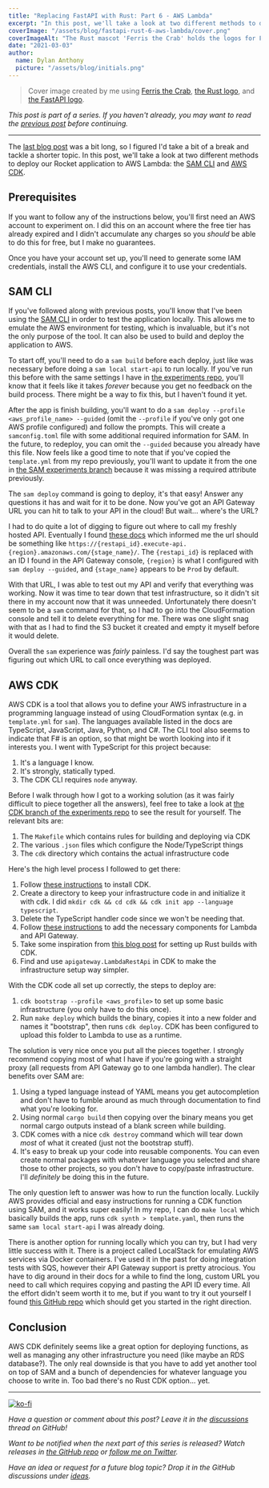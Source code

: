 ```yaml
---
title: "Replacing FastAPI with Rust: Part 6 - AWS Lambda"
excerpt: "In this post, we'll take a look at two different methods to deploy our Rocket application to AWS Lambda: the SAM CLI and AWS CDK."
coverImage: "/assets/blog/fastapi-rust-6-aws-lambda/cover.png"
coverImageAlt: "The Rust mascot 'Ferris the Crab' holds the logos for FastAPI and Rust and is smooshing them together."
date: "2021-03-03"
author:
  name: Dylan Anthony
  picture: "/assets/blog/initials.png"
---
```


> Cover image created by me using [Ferris the Crab], [the Rust logo], and [the FastAPI logo].

_This post is part of a series. If you haven't already, you may want to read the [previous post] before continuing._

---

The [last blog post][previous post] was a bit long, so I figured I'd take a bit of a break and tackle a shorter topic. In this post, we'll take a look at two different methods to deploy our Rocket application to AWS Lambda: the [SAM CLI] and [AWS CDK].

## Prerequisites

If you want to follow any of the instructions below, you'll first need an AWS account to experiment on. I did this on an account where the free tier has already expired and I didn't accumulate any charges so you _should_ be able to do this for free, but I make no guarantees.

Once you have your account set up, you'll need to generate some IAM credentials, install the AWS CLI, and configure it to use your credentials.

## SAM CLI

If you've followed along with previous posts, you'll know that I've been using the [SAM CLI] in order to test the application locally. This allows me to emulate the AWS environment for testing, which is invaluable, but it's not the only purpose of the tool. It can also be used to build and deploy the application to AWS.

To start off, you'll need to do a `sam build` before each deploy, just like was necessary before doing a `sam local start-api` to run locally. If you've run this before with the same settings I have in [the experiments repo], you'll know that it feels like it takes _forever_ because you get no feedback on the build process. There might be a way to fix this, but I haven't found it yet.

After the app is finish building, you'll want to do a `sam deploy --profile <aws_profile_name> --guided` (omit the `--profile` if you've only got one AWS profile configured) and follow the prompts. This will create a `samconfig.toml` file with some additional required information for SAM. In the future, to redeploy, you can omit the `--guided` because you already have this file. Now feels like a good time to note that if you've copied the `template.yml` from my repo previously, you'll want to update it from the one in [the SAM experiments branch] because it was missing a required attribute previously.

The `sam deploy` command is going to deploy, it's that easy! Answer any questions it has and wait for it to be done. Now you've got an API Gateway URL you can hit to talk to your API in the cloud! But wait... where's the URL?

I had to do quite a lot of digging to figure out where to call my freshly hosted API. Eventually I found [these docs][aws api gateway docs] which informed me the url should be something like `https://{restapi_id}.execute-api.{region}.amazonaws.com/{stage_name}/`. The `{restapi_id}` is replaced with an ID I found in the API Gateway console, `{region}` is what I configured with `sam deploy --guided`, and `{stage_name}` appears to be `Prod` by default.

With that URL, I was able to test out my API and verify that everything was working. Now it was time to tear down that test infrastructure, so it didn't sit there in my account now that it was unneeded. Unfortunately there doesn't seem to be a `sam` command for that, so I had to go into the CloudFormation console and tell it to delete everything for me. There was one slight snag with that as I had to find the S3 bucket it created and empty it myself before it would delete.

Overall the `sam` experience was _fairly_ painless. I'd say the toughest part was figuring out which URL to call once everything was deployed.

## AWS CDK

AWS CDK is a tool that allows you to define your AWS infrastructure in a programming language instead of using CloudFormation syntax (e.g. in `template.yml` for `sam`). The languages available listed in the docs are TypeScript, JavaScript, Java, Python, and C#. The CLI tool also seems to indicate that F# is an option, so that might be worth looking into if it interests you. I went with TypeScript for this project because:

1. It's a language I know.
2. It's strongly, statically typed.
3. The CDK CLI requires `node` anyway.

Before I walk through how I got to a working solution (as it was fairly difficult to piece together all the answers), feel free to take a look at [the CDK branch of the experiments repo][the cdk branch] to see the result for yourself. The relevant bits are:

1. The `Makefile` which contains rules for building and deploying via CDK
2. The various `.json` files which configure the Node/TypeScript things
3. The `cdk` directory which contains the actual infrastructure code

Here's the high level process I followed to get there:

1. Follow [these instructions](https://docs.aws.amazon.com/cdk/latest/guide/home.html) to install CDK.
2. Create a directory to keep your infrastructure code in and initialize it with cdk. I did `mkdir cdk && cd cdk && cdk init app --language typescript`.
3. Delete the TypeScript handler code since we won't be needing that.
4. Follow [these instructions](https://docs.aws.amazon.com/cdk/latest/guide/serverless_example.html) to add the necessary components for Lambda and API Gateway.
5. Take some inspiration from [this blog post](https://dev.to/aws-builders/building-an-aws-lambda-extension-with-rust-3p81) for setting up Rust builds with CDK.
6. Find and use `apigateway.LambdaRestApi` in CDK to make the infrastructure setup way simpler.

With the CDK code all set up correctly, the steps to deploy are:

1. `cdk bootstrap --profile <aws_profile>` to set up some basic infrastructure (you only have to do this once).
2. Run `make deploy` which builds the binary, copies it into a new folder and names it "bootstrap", then runs `cdk deploy`. CDK has been configured to upload this folder to Lambda to use as a runtime.

The solution is very nice once you put all the pieces together. I strongly recommend copying most of what I have if you're going with a straight proxy (all requests from API Gateway go to one lambda handler). The clear benefits over SAM are:

1. Using a typed language instead of YAML means you get autocompletion and don't have to fumble around as much through documentation to find what you're looking for.
2. Using normal `cargo build` then copying over the binary means you get normal cargo outputs instead of a blank screen while building.
3. CDK comes with a nice `cdk destroy` command which will tear down _most_ of what it created (just not the bootstrap stuff).
4. It's easy to break up your code into reusable components. You can even create normal packages with whatever language you selected and share those to other projects, so you don't have to copy/paste infrastructure. I'll _definitely_ be doing this in the future.

The only question left to answer was how to run the function locally. Luckily AWS provides official and easy instructions for running a CDK function using SAM, and it works super easily! In my repo, I can do `make local` which basically builds the app, runs `cdk synth > template.yaml`, then runs the same `sam local start-api` I was already doing.

There is another option for running locally which you can try, but I had very little success with it. There is a project called LocalStack for emulating AWS services via Docker containers. I've used it in the past for doing integration tests with SQS, however their API Gateway support is pretty atrocious. You have to dig around in their docs for a while to find the long, custom URL you need to call which requires copying and pasting the API ID every time. All the effort didn't seem worth it to me, but if you want to try it out yourself I found [this GitHub repo](https://github.com/codetalkio/patterns-serverless-rust-minimal) which should get you started in the right direction.

## Conclusion

AWS CDK definitely seems like a great option for deploying functions, as well as managing any other infrastructure you need (like maybe an RDS database?). The only real downside is that you have to add yet another tool on top of SAM and a bunch of dependencies for whatever language you choose to write in. Too bad there's no Rust CDK option... yet.

---

[![ko-fi](https://ko-fi.com/img/githubbutton_sm.svg)](https://ko-fi.com/R6R7223BQ)

_Have a question or comment about this post? Leave it in the [discussions] thread on GitHub!_

_Want to be notified when the next part of this series is released? Watch releases in [the GitHub repo] or [follow me on Twitter][twitter]._

_Have an idea or request for a future blog topic? Drop it in the GitHub discussions under [ideas]._

[ferris the crab]: https://www.rustacean.net
[the rust logo]: https://www.rust-lang.org/policies/media-guide
[the fastapi logo]: https://github.com/tiangolo/fastapi
[ideas]: https://github.com/dbanty/dylananthony.com/discussions/categories/ideas
[the github repo]: https://github.com/dbanty/dylananthony.com
[twitter]: https://twitter.com/TBDylan
[discussions]: https://github.com/dbanty/dylananthony.com/discussions/29
[previous post]: https://dylananthony.com/posts/fastapi-rust-5-rocket-0.5
[sam cli]: https://docs.aws.amazon.com/serverless-application-model/latest/developerguide/what-is-sam.html
[aws cdk]: https://docs.aws.amazon.com/cdk/latest/guide/home.html
[the experiments repo]: https://github.com/dbanty/rust-fastapi-experiments
[the sam experiments branch]: https://github.com/dbanty/rust-fastapi-experiments/tree/rocket-0.5-SAM
[the cdk branch]: https://github.com/dbanty/rust-fastapi-experiments/tree/rocket-0.5-CDK
[aws api gateway docs]: https://docs.aws.amazon.com/apigateway/latest/developerguide/how-to-call-api.html
